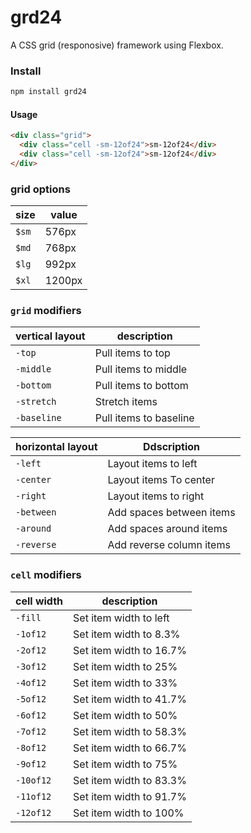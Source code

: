 # grd24
A CSS grid (responosive) framework using Flexbox.


### Install

```bash
npm install grd24
```

#### Usage

```html
<div class="grid">
  <div class="cell -sm-12of24">sm-12of24</div>
  <div class="cell -sm-12of24">sm-12of24</div>
</div>
```

### grid options

| size| value |
|---|---|
| `$sm` | 576px |
| `$md` | 768px |
| `$lg` | 992px |
| `$xl` | 1200px |


### `grid` modifiers

| vertical layout | description |
|---|---|
| `-top` | Pull items to top |
| `-middle` |  Pull items to middle |
| `-bottom` |  Pull items to bottom |
| `-stretch` | Stretch items |
| `-baseline` |  Pull items to baseline |

| horizontal layout | Ddscription |
|---|---|
| `-left` | Layout items to left |
| `-center` | Layout items To center |
| `-right` | Layout items to right |
| `-between` | Add spaces between items |
| `-around` | Add spaces around items |
| `-reverse` | Add reverse column items |


### `cell` modifiers

| cell width | description |
|---|---|
| `-fill` | Set item width to left |
| `-1of12` | Set item width to 8.3% |
| `-2of12` | Set item width to 16.7% |
| `-3of12` | Set item width to 25% |
| `-4of12` | Set item width to 33% |
| `-5of12` | Set item width to 41.7% |
| `-6of12` | Set item width to 50% |
| `-7of12` | Set item width to 58.3% |
| `-8of12` | Set item width to 66.7% |
| `-9of12` | Set item width to 75% |
| `-10of12` | Set item width to 83.3% |
| `-11of12` | Set item width to 91.7% |
| `-12of12` | Set item width to 100% |
